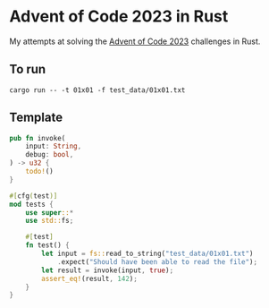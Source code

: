 # Advent of Code 2023 in Rust

My attempts at solving the [Advent of Code 2023](https://adventofcode.com/2023) challenges in Rust.

## To run

```
cargo run -- -t 01x01 -f test_data/01x01.txt
```


## Template

```rust
pub fn invoke(
	input: String,
	debug: bool,
) -> u32 {
	todo!()
}

#[cfg(test)]
mod tests {
    use super::*
	use std::fs;

	#[test]
	fn test() {
		let input = fs::read_to_string("test_data/01x01.txt")
			.expect("Should have been able to read the file");
		let result = invoke(input, true);
		assert_eq!(result, 142);
	}
}
```